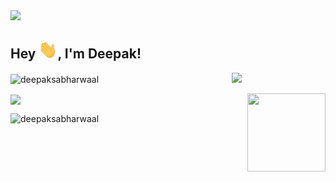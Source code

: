 <img src="https://user-images.githubusercontent.com/5679180/79618120-0daffb80-80be-11ea-819e-d2b0fa904d07.gif" width="30px">
<h2>Hey <img src="https://raw.githubusercontent.com/ABSphreak/ABSphreak/master/gifs/Hi.gif" width="30px">, I'm Deepak!</h2>

<img align='right' src='https://user-images.githubusercontent.com/5713670/87202985-820dcb80-c2b6-11ea-9f56-7ec461c497c3.gif' width='150"'>
<p><img align="center" src="https://github-readme-stats.vercel.app/api/top-langs/?username=deepaksabharwaal&layout=compact&&theme=tokyonight" alt="deepaksabharwaal" /></p>
<img src="https://i.imgur.com/VP9QIDJ.gif" width="125px" height="125px" align="right">
<img align="center" src="https://github-readme-stats.vercel.app/api?username=deepaksabharwaal&&show_icons=true&&theme=tokyonight" />
<p align="left"> <img src="https://komarev.com/ghpvc/?username=deepaksabharwaal&style=flat-square" alt="deepaksabharwaal" /> </p>

